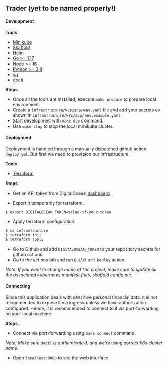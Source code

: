 ## Trader (yet to be named properly!)
#### Development

**Tools**
-  [Minikube](https://minikube.sigs.k8s.io/docs/start/)
-  [Skaffold](https://skaffold.dev/docs/install/)
-  [Helm](https://helm.sh/docs/intro/install/)
-  [Go >= 1.17](https://go.dev/doc/install)
-  [Node >= 16](https://nodejs.org/en/download/)
-  [Python >= 3.8](https://www.python.org/downloads/)
-  [yq](https://github.com/mikefarah/yq)
-  [doctl](https://github.com/digitalocean/doctl)

**Steps**
- Once all the tools are installed, execute `make prepare` to prepare local environment.
- Create a `infrastructure/k8s/app/env.yaml` file and add your secrets as shown in `infrastructure/k8s/app/env.example.yaml`.
- Start development with `make dev` command.
- Use `make stop` to stop the local minikube cluster.


#### Deployment
Deployment is handled through a manually dispatched github action `deploy.yml`. But first we need to provision our infrastructure.

**Tools**
- [Terraform](https://learn.hashicorp.com/tutorials/terraform/install-cli)

**Steps**
- Get an API token from DigitalOcean [dashboard](https://cloud.digitalocean.com/account/api/tokens).

- Export it temporarily for terraform.
```
$ export DIGITALOCEAN_TOKEN=value-of-your-token
```

- Apply terraform configuration.

```
$ cd infrastructure
$ terraform init
$ terraform apply
```

- Go to Github and add `DIGITALOCEAN_TOKEN` to your repository secrets for github actions.
- Go to the actions tab and run `Build and Deploy` action.

_Note: If you want to change name of the project, make sure to update all the associated kubernetes manifest files, skaffold config etc._

#### Connecting
Since this application deals with sensitive personal financial data, it is not recommended to expose it via ingress unless we have authorization configured. Hence, it is recommended to connect to it via port-forwarding on your local machine.

**Steps**

- Connect via port-forwarding using `make connect` command.

_Note: Make sure `doctl` is authenticated, and we're using correct k8s cluster name._

- Open `localhost:8080` to see the web interface.
